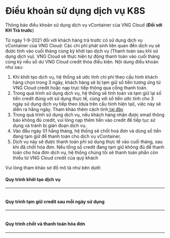 # Điều khoản sử dụng dịch vụ K8S

Thông báo điều khoản sử dụng dịch vụ vContainer của VNG Cloud (**Đối với KH Trả trước**)

Từ ngày 1-9-2021 đối với khách hàng trả trước có sử dụng dịch vụ vContainer của VNG Cloud: Các chi phí phát sinh liên quan đến dịch vụ sẽ được tính vào cuối tháng cùng kỳ khởi tạo dịch vụ (Thanh toán sau khi sử dụng dịch vụ). VNG Cloud sẽ thực hiện tự động thanh toán vào cuối tháng cùng kỳ nếu số dư VNG Cloud credit thỏa điều kiện. Nội dung điều khoản như sau:

1. Khi khởi tạo dịch vụ, hệ thống sẽ ước tính chi phí theo cấu hình khách hàng chọn trong 3 ngày, khách hàng sẽ bị tạm giữ số tiền tương ứng từ VNG Cloud credit hoặc nạp trực tiếp thông qua cổng thanh toán.
2. Trong quá trình sử dụng dịch vụ, hệ thống sẽ tính toán và tạm giữ lại số tiền credit đúng với sử dụng thực tế, cùng với số tiền ước tính cho 3 ngày sử dụng dịch vụ tiếp theo (dựa trên cấu hình hiện tại), việc này sẽ diễn ra hằng ngày. Tham khảo thêm cách tính[ tại đây](https://docs.vngcloud.vn/pages/viewpage.action?pageId=49649319)
3. Trong quá trình sử dụng dịch vụ, nếu khách hàng nhận được email thông báo không đủ credit, vui lòng nạp thêm tiền vào credit để tiếp tục sử dụng và tránh bị gián đoạn dịch vụ.
4. Vào đầu ngày 01 hằng tháng, hệ thống sẽ chốt hoá đơn và dùng số tiền đang tạm giữ để thanh toán cho dịch vụ vContainer.
5. Dịch vụ này sẽ được thanh toán phí sử dụng thực tế vào cuối tháng, sau khi đã chốt hóa đơn. Nếu tổng số credit đang tạm giữ không đủ để thanh toán cho hóa đơn dịch vụ, hệ thống chúng tôi sẽ thanh toán phần còn thiếu từ VNG Cloud credit của quý khách

Vui lòng tham khảo sơ đồ mô tả như bên dưới:

#### Quy trình khởi tạo dịch vụ <a href="#id-dieukhoansudungdichvuk8s-quytrinhkhoitaodichvu" id="id-dieukhoansudungdichvuk8s-quytrinhkhoitaodichvu"></a>

***

<figure><img src="https://docs.vngcloud.vn/download/attachments/49650202/vContainer-Holding-Guide-Page-1.drawio.png?version=1&#x26;modificationDate=1688454532000&#x26;api=v2" alt=""><figcaption></figcaption></figure>

#### Quy trình tạm giữ credit sau mỗi ngày sử dụng <a href="#id-dieukhoansudungdichvuk8s-quytrinhtamgiucreditsaumoingaysudung" id="id-dieukhoansudungdichvuk8s-quytrinhtamgiucreditsaumoingaysudung"></a>

***

<figure><img src="https://docs.vngcloud.vn/download/attachments/49650202/vContainer-Holding-Guide-Page-2.drawio.png?version=1&#x26;modificationDate=1688454639000&#x26;api=v2" alt=""><figcaption></figcaption></figure>

#### Quy trình chốt và thanh toán hóa đơn <a href="#id-dieukhoansudungdichvuk8s-quytrinhchotvathanhtoanhoadon" id="id-dieukhoansudungdichvuk8s-quytrinhchotvathanhtoanhoadon"></a>

***

<figure><img src="https://docs.vngcloud.vn/download/attachments/49650202/vContainer-Holding-Guide-Page-3.drawio.png?version=1&#x26;modificationDate=1688454722000&#x26;api=v2" alt=""><figcaption></figcaption></figure>

